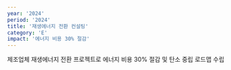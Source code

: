 ```yaml
---
year: '2024'
period: '2024'
title: '재생에너지 전환 컨설팅'
category: 'E'
impact: '에너지 비용 30% 절감'
---
```

제조업체 재생에너지 전환 프로젝트로 에너지 비용 30% 절감 및 탄소 중립 로드맵 수립 